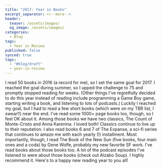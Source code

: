 ```yaml
---
title: "2017: Year in Books"
excerpt_separator: <!--more-->
header:
  teaser: /assets/images/
  og_image: /assets/images/
categories:
  - Blog
tags:
  - Year in Review
published: false
synced: true
tags:
  - "#blog/draft"
  - year-in-review
---
```

I read 50 books in 2016 (a record for me), so I set the same goal for 2017. I reached the goal during summer, so I upped the challenge to 75 and promptly stopped reading for weeks. (Other things I've regretfully decided to do this year instead of reading include programming a Game Boy game, starting writing a book, and listening to lots of podcasts.) Luckily I reached my goal, but I had to read a few short books (which were on my TBR list, I swear!!) near the end. I've read some 1000+ page books too, though, so I feel OK about it. Among those books we have two classics, The Count of Monte-Cristo and Anna Karenina. I loved both! Classics continue to live up to their reputation. I also read books 6 and 7 of The Expanse, a sci-fi series that continues to amaze me with each yearly (!) installment. Most importantly, though, I read The Book of the New Sun (five books, four main ones and a coda) by Gene Wolfe, probably my new favorite SF work. I've read books about those books too. A lot of the podcast episodes I've listened to were about those books (check out Alzabo Soup). I highly recommend it. Here's to a happy new reading year to you all!
